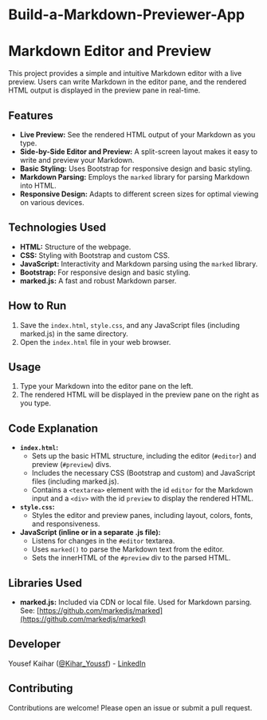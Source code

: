# Build-a-Markdown-Previewer-App

# Markdown Editor and Preview

This project provides a simple and intuitive Markdown editor with a live preview.  Users can write Markdown in the editor pane, and the rendered HTML output is displayed in the preview pane in real-time.

## Features

*   **Live Preview:** See the rendered HTML output of your Markdown as you type.
*   **Side-by-Side Editor and Preview:**  A split-screen layout makes it easy to write and preview your Markdown.
*   **Basic Styling:**  Uses Bootstrap for responsive design and basic styling.
*   **Markdown Parsing:** Employs the `marked` library for parsing Markdown into HTML.
*   **Responsive Design:** Adapts to different screen sizes for optimal viewing on various devices.

## Technologies Used

*   **HTML:**  Structure of the webpage.
*   **CSS:** Styling with Bootstrap and custom CSS.
*   **JavaScript:**  Interactivity and Markdown parsing using the `marked` library.
*   **Bootstrap:**  For responsive design and basic styling.
*   **marked.js:** A fast and robust Markdown parser.

## How to Run

1.  Save the `index.html`, `style.css`, and any JavaScript files (including marked.js) in the same directory.
2.  Open the `index.html` file in your web browser.

## Usage

1.  Type your Markdown into the editor pane on the left.
2.  The rendered HTML will be displayed in the preview pane on the right as you type.

## Code Explanation

*   **`index.html`:**
    *   Sets up the basic HTML structure, including the editor (`#editor`) and preview (`#preview`) divs.
    *   Includes the necessary CSS (Bootstrap and custom) and JavaScript files (including marked.js).
    *   Contains a `<textarea>` element with the id `editor` for the Markdown input and a `<div>` with the id `preview` to display the rendered HTML.
*   **`style.css`:**
    *   Styles the editor and preview panes, including layout, colors, fonts, and responsiveness.
*   **JavaScript (inline or in a separate .js file):**
    *   Listens for changes in the `#editor` textarea.
    *   Uses `marked()` to parse the Markdown text from the editor.
    *   Sets the innerHTML of the `#preview` div to the parsed HTML.

## Libraries Used

*   **marked.js:**  Included via CDN or local file.  Used for Markdown parsing.  See: [https://github.com/markedjs/marked](https://github.com/markedjs/marked)

## Developer

Yousef Kaihar ([@Kihar_Youssf](https://x.com/Kihar_Youssf)) - [LinkedIn](https://www.linkedin.com/in/YOUR_LINKEDIN_PROFILE)

## Contributing

Contributions are welcome! Please open an issue or submit a pull request.
